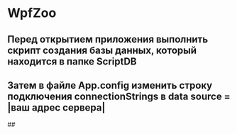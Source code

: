 # WpfZoo

## Перед открытием приложения выполнить скрипт создания базы данных, который находится в папке ScriptDB
## Затем в файле App.config изменить строку подключения connectionStrings в data source = |ваш адрес сервера|
##<connectionStrings><br/>
    <add name="ZooDBEntities" connectionString="metadata=res://*/ZooDB.csdl|res://*/ZooDB.ssdl|res://*/ZooDB.msl;provider=System.Data.SqlClient;provider connection string=&quot;data source=|ЗДЕСЬ|;initial catalog=ZooDB;integrated security=True;encrypt=True;trustservercertificate=True;MultipleActiveResultSets=True;App=EntityFramework&quot;" providerName="System.Data.EntityClient" /><br/>
</connectionStrings>

